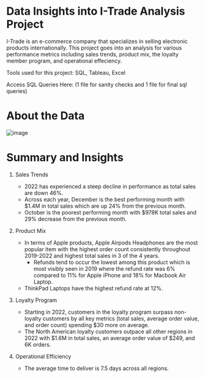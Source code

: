 # Data Insights into I-Trade Analysis Project
I-Trade is an e-commerce company that specializes in selling electronic products internationally. This project goes into an analysis for various performance metrics including sales trends, product mix, the loyalty member program, and operational effeciency.

Tools used for this project: SQL, Tableau, Excel

Access SQL Queries Here: (1 file for sanity checks and 1 file for final sql queries)

# About the Data

![image](https://github.com/Allizae/Portfolio/assets/139420330/a36b97e8-57d9-4ab7-a329-0b6dab98a710)

# Summary and Insights
1. Sales Trends
   - 2022 has experienced a steep decline in performance as total sales are down 46%.
   - Across each year, December is the best performing month with $1.4M in total sales which are up 24% from the previous month.
   - October is the poorest performing month with $978K total sales and 29% decrease from the previous month.
     
2. Product Mix
   - In terms of Apple products, Apple Airpods Headphones are the most popular item with the highest order count consistently throughout 2019-2022 and highest total sales in 3 of the 4 years.
      - Refunds tend to occur the lowest among this product which is most visibly seen in 2019 where the refund rate was 6% compared to 11% for Apple iPhone and 18% for Macbook Air Laptop.
   - ThinkPad Laptops have the highest refund rate at 12%.
     
3. Loyalty Program
   - Starting in 2022, customers in the loyalty program surpass non-loyalty customers by all key metrics (total sales, average order value, and order count) spending $30 more on average.
   - The North American loyalty customers outpace all other regions in 2022 with $1.6M in total sales, an average order value of $249, and 6K orders.
     
4. Operational Efficiency
   - The average time to deliver is 7.5 days across all regions.

